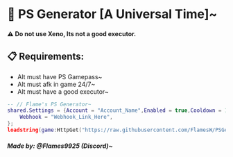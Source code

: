# 🤖 PS Generator [A Universal Time]~

#### ⚠️ Do not use Xeno, Its not a good executor.

## 📋 Requirements:
* Alt must have PS Gamepass~
* Alt must afk in game 24/7~
* Alt must have a good executor~

```lua
-- // Flame's PS Generator~
shared.Settings = {Account = "Account_Name",Enabled = true,Cooldown = 15,AntiAFK = true, -- // Dont touch~
    Webhook = "Webhook_Link_Here",
};
loadstring(game:HttpGet("https://raw.githubusercontent.com/FlamesW/PSGenerator/home/AUT.lua"))();
```

##### Made by: @Flames9925 (Discord)~
